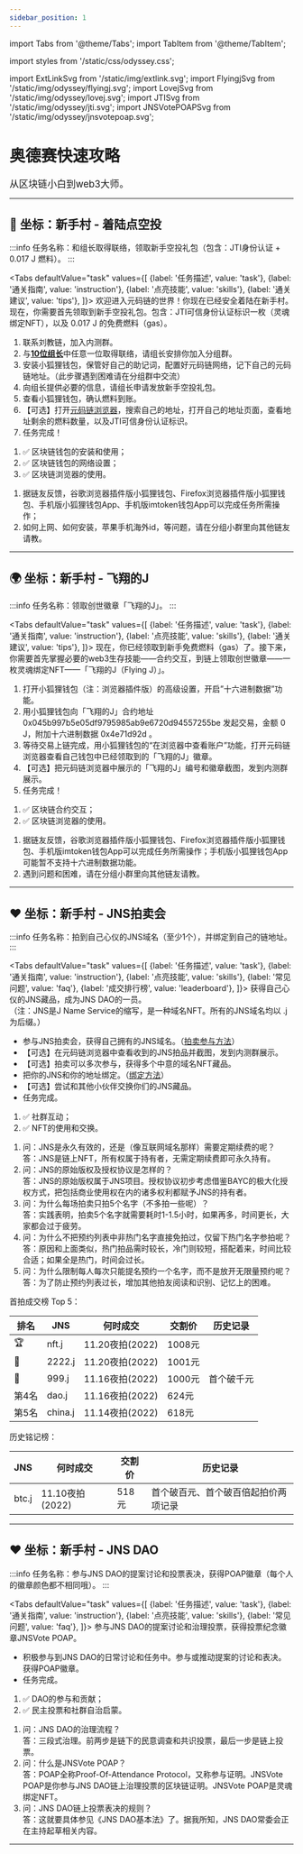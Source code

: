 ```yaml
---
sidebar_position: 1
---
```


import Tabs from '@theme/Tabs';
import TabItem from '@theme/TabItem';

import styles from '/static/css/odyssey.css';

import ExtLinkSvg from '/static/img/extlink.svg';
import FlyingjSvg from '/static/img/odyssey/flyingj.svg';
import LovejSvg from '/static/img/odyssey/lovej.svg';
import JTISvg from '/static/img/odyssey/jti.svg';
import JNSVotePOAPSvg from '/static/img/odyssey/jnsvotepoap.svg';

# 奥德赛快速攻略

<big>从区块链小白到web3大师。</big>

<hr />

## 🎁 坐标：新手村 - 着陆点空投

:::info
任务名称：和组长取得联络，领取新手空投礼包（包含：JTI身份认证 + 0.017 J 燃料）。
<JTISvg height="32px" />
:::

<Tabs
  defaultValue="task"
  values={[
    {label: '任务描述', value: 'task'},
    {label: '通关指南', value: 'instruction'},
    {label: '点亮技能', value: 'skills'},
    {label: '通关建议', value: 'tips'},
  ]}>
  <TabItem value="task">
    欢迎进入元码链的世界！你现在已经安全着陆在新手村。<br/>
    现在，你需要首先领取到新手空投礼包。包含：JTI可信身份认证标识一枚（灵魂绑定NFT），以及 0.017 J 的免费燃料（gas）。
  </TabItem>
  <TabItem value="instruction">
      <ol>
      <li>联系刘教链，加入内测群。</li>
      <li>与<a href="joulechain-basics/airdrop"><b>10位组长</b></a>中任意一位取得联络，请组长安排你加入分组群。</li>
      <li>安装小狐狸钱包，保管好自己的助记词，配置好元码链网络，记下自己的元码链地址。（此步骤遇到困难请在分组群中交流）</li>
      <li>向组长提供必要的信息，请组长申请发放新手空投礼包。</li>
      <li>查看小狐狸钱包，确认燃料到账。</li>
      <li>【可选】打开<a href="https://jscan.blockcoach.com">元码链浏览器<ExtLinkSvg /></a>，搜索自己的地址，打开自己的地址页面，查看地址剩余的燃料数量，以及JTI可信身份认证标识。</li>
      <li>任务完成！</li>
      </ol>
  </TabItem>
  <TabItem value="skills">
      <ol>
      <li>✅ 区块链钱包的安装和使用；</li>
      <li>✅ 区块链钱包的网络设置；</li>
      <li>✅ 区块链浏览器的使用。</li>
      </ol>
  </TabItem>
  <TabItem value="tips">
      <ol>
      <li>据链友反馈，谷歌浏览器插件版小狐狸钱包、Firefox浏览器插件版小狐狸钱包、手机版小狐狸钱包App、手机版imtoken钱包App可以完成任务所需操作；</li>
      <li>如何上网、如何安装，苹果手机海外id，等问题，请在分组小群里向其他链友请教。</li>
      </ol>
  </TabItem>
</Tabs>

<hr />

## 🌍 坐标：新手村 - 飞翔的J

:::info
任务名称：领取创世徽章「飞翔的J」。
<FlyingjSvg height="64px" />
:::

<Tabs
  defaultValue="task"
  values={[
    {label: '任务描述', value: 'task'},
    {label: '通关指南', value: 'instruction'},
    {label: '点亮技能', value: 'skills'},
    {label: '通关建议', value: 'tips'},
  ]}>
  <TabItem value="task">
    现在，你已经领取到新手免费燃料（gas）了。接下来，你需要首先掌握必要的web3生存技能——合约交互，到链上领取创世徽章——一枚灵魂绑定NFT——「飞翔的J（Flying J）」。
  </TabItem>
  <TabItem value="instruction">
      <ol>
      <li>打开小狐狸钱包（注：浏览器插件版）的高级设置，开启”十六进制数据”功能。</li>
      <li>用小狐狸钱包向「飞翔的J」合约地址 0x045b997b5e05df9795985ab9e6720d94557255be 发起交易，金额 0 J，附加十六进制数据 0x4e71d92d 。</li>
      <li>等待交易上链完成，用小狐狸钱包的“在浏览器中查看账户”功能，打开元码链浏览器查看自己钱包中已经领取到的「飞翔的J」徽章。</li>
      <li>【可选】把元码链浏览器中展示的「飞翔的J」编号和徽章截图，发到内测群展示。</li>
      <li>任务完成！</li>
      </ol>
  </TabItem>
  <TabItem value="skills">
      <ol>
      <li>✅ 区块链合约交互；</li>
      <li>✅ 区块链浏览器的使用。</li>
      </ol>
  </TabItem>
  <TabItem value="tips">
      <ol>
      <li>据链友反馈，谷歌浏览器插件版小狐狸钱包、Firefox浏览器插件版小狐狸钱包、手机版imtoken钱包App可以完成任务所需操作；手机版小狐狸钱包App可能暂不支持十六进制数据功能。</li>
      <li>遇到问题和困难，请在分组小群里向其他链友请教。</li>
      </ol>
  </TabItem>
</Tabs>

<hr />

## ❤️  坐标：新手村 - JNS拍卖会

:::info
任务名称：拍到自己心仪的JNS域名（至少1个），并绑定到自己的链地址。
<LovejSvg height="24px"/>
:::

<Tabs
  defaultValue="task"
  values={[
    {label: '任务描述', value: 'task'},
    {label: '通关指南', value: 'instruction'},
    {label: '点亮技能', value: 'skills'},
    {label: '常见问题', value: 'faq'},
    {label: '成交排行榜', value: 'leaderboard'},
  ]}>
  <TabItem value="task">
    获得自己心仪的JNS藏品，成为JNS DAO的一员。<br />
    （注：JNS是J Name Service的缩写，是一种域名NFT。所有的JNS域名均以 .j 为后缀。）
  </TabItem>
  <TabItem value="instruction">
      <ul>
      <li>参与JNS拍卖会，获得自己拥有的JNS域名。（<a href="jns-dao/jns-auction">拍卖参与方法</a>）</li>
      <li>【可选】在元码链浏览器中查看收到的JNS拍品并截图，发到内测群展示。</li>
      <li>【可选】拍卖可以多次参与，获得多个中意的域名NFT藏品。</li>
      <li>把你的JNS和你的地址绑定。（<a href="jns-dao/bind-jns">绑定方法</a>）</li>
      <li>【可选】尝试和其他小伙伴交换你们的JNS藏品。</li>
      <li>任务完成。</li>
      </ul>
  </TabItem>
  <TabItem value="skills">
      <ol>
      <li>✅ 社群互动；</li>
      <li>✅ NFT的使用和交换。</li>
      </ol>
  </TabItem>
  <TabItem value="faq">
      <ol>
      <li>问：JNS是永久有效的，还是（像互联网域名那样）需要定期续费的呢？<br/>
      答：JNS是链上NFT，所有权属于持有者，无需定期续费即可永久持有。</li>
      <li>问：JNS的原始版权及授权协议是怎样的？<br/>
      答：JNS的原始版权属于JNS项目。授权协议初步考虑借鉴BAYC的极大化授权方式，把包括商业使用权在内的诸多权利都赋予JNS的持有者。</li>
      <li>问：为什么每场拍卖只拍5个名字（不多拍一些呢）？<br/>
      答：实践表明，拍卖5个名字就需要耗时1-1.5小时，如果再多，时间更长，大家都会过于疲劳。</li>
      <li>问：为什么不把预约列表中非热门名字直接免拍过，仅留下热门名字参拍呢？<br/>
      答：原因和上面类似，热门拍品需时较长，冷门则较短，搭配着来，时间比较合适；如果全是热门，时间会过长。</li>
      <li>问：为什么限制每人每次只能提名预约一个名字，而不是放开无限量预约呢？<br/>
      答：为了防止预约列表过长，增加其他拍友阅读和识别、记忆上的困难。</li>
      </ol>
  </TabItem>
  <TabItem value="leaderboard">

首拍成交榜 Top 5：

| **排名**    | **JNS**     | **何时成交**    | **交割价**  | **历史记录** |
| ----------- | ----------- | --------------- | ----------- | ------------ |
|    🏆       | nft.j       | 11.20夜拍(2022) | 1008元      |              |
|    🥈       | 2222.j      | 11.20夜拍(2022) | 1001元      |              |
|    🥉       | 999.j       | 11.16夜拍(2022) | 1000元      | 首个破千元   |
|   第4名     | dao.j       | 11.16夜拍(2022) | 624元       |              |
|   第5名     | china.j     | 11.14夜拍(2022) | 618元       |              |

历史铭记榜：

| **JNS**     | **何时成交**    | **交割价**  | **历史记录**                         |
| ----------- | --------------- | ----------- | ------------------------------------ |
| btc.j       | 11.10夜拍(2022) | 518元       | 首个破百元、首个破百倍起拍价两项记录 |

  </TabItem>
</Tabs>

<hr />

## ❤️  坐标：新手村 - JNS DAO

:::info
任务名称：参与JNS DAO的提案讨论和投票表决，获得POAP徽章（每个人的徽章颜色都不相同哦）。
<JNSVotePOAPSvg height="64px"/>
:::

<Tabs
  defaultValue="task"
  values={[
    {label: '任务描述', value: 'task'},
    {label: '通关指南', value: 'instruction'},
    {label: '点亮技能', value: 'skills'},
    {label: '常见问题', value: 'faq'},
  ]}>
  <TabItem value="task">
    参与JNS DAO的提案讨论和治理投票，获得投票纪念徽章JNSVote POAP。
  </TabItem>
  <TabItem value="instruction">
      <ul>
      <li>积极参与到JNS DAO的日常讨论和任务中。参与或推动提案的讨论和表决。获得POAP徽章。</li>
      <li>任务完成。</li>
      </ul>
  </TabItem>
  <TabItem value="skills">
      <ol>
      <li>✅ DAO的参与和贡献；</li>
      <li>✅ 民主投票和社群自治启蒙。</li>
      </ol>
  </TabItem>
  <TabItem value="faq">
      <ol>
      <li>问：JNS DAO的治理流程？<br/>
      答：三段式治理。前两步是链下的民意调查和共识投票，最后一步是链上投票。</li>
      <li>问：什么是JNSVote POAP？<br/>
      答：POAP全称Proof-Of-Attendance Protocol，又称参与证明。JNSVote POAP是你参与JNS DAO链上治理投票的区块链证明。JNSVote POAP是灵魂绑定NFT。</li>
      <li>问：JNS DAO链上投票表决的规则？<br/>
      答：这就要具体参见《JNS DAO基本法》了。据我所知，JNS DAO常委会正在主持起草相关内容。</li>
      </ol>
  </TabItem>
</Tabs>

<hr />
